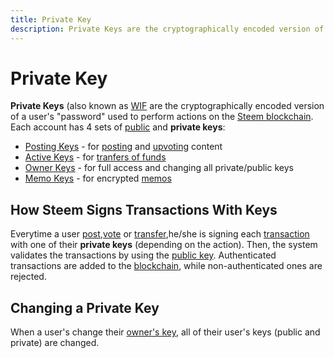 ```yaml
---
title: Private Key
description: Private Keys are the cryptographically encoded version of a user's "password" used to perform actions on the Steem blockchain. Each account has 4 sets of public and private keys.
---
```

# Private Key

**Private Keys** (also known as [WIF](/glossary/wif.md) are the cryptographically encoded version of a user's "password" used to perform actions on the [Steem blockchain](/glossary/steem-blockchain.md). Each account has 4 sets of [public](/glossary/public-key.md) and **private keys**:

- [Posting Keys](/glossary/posting-key.md) - for [posting](/glossary/posting.md) and [upvoting](/glossary/voting.md) content
- [Active Keys](/glossary/active-key.md) - for [tranfers of funds](/glossary/transfer.md)  
- [Owner Keys](/glossary/owner-key.md) - for full access and changing all private/public keys 
- [Memo Keys](/glossary/memo-key.md) - for encrypted [memos](/glossary/memo.md)

## How Steem Signs Transactions With Keys

Everytime a user [post](/glossary/posting.md),[vote](/glossary/voting.me) or [transfer](/glossary/transfer.md),he/she is signing each [transaction](/glossary/transaction.md) with one of their **private keys** (depending on the action). Then, the system validates the transactions by using the [public key](/glossary/public-key.md). Authenticated transactions are added to the [blockchain](/glossary/blockchain.md), while non-authenticated ones are rejected.

## Changing a Private Key

When a user's change their [owner's key](/glossary/owner-key.md), all of their user's keys (public and private) are changed.